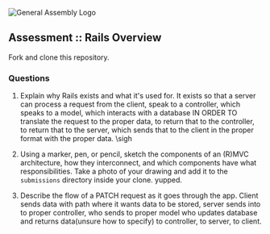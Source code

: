 ![General Assembly Logo](http://i.imgur.com/ke8USTq.png)

## Assessment :: Rails Overview

Fork and clone this repository.

### Questions
1. Explain why Rails exists and what it's used for.
It exists so that a server can process a request from the client, speak to a controller, which speaks to a model, which interacts with a database IN ORDER TO translate the request to the proper data, to return that to the controller, to return that to the server, which sends that to the client in the proper format with the proper data. \sigh
1. Using a marker, pen, or pencil, sketch the components of an (R)MVC architecture, how they interconnect, and which components have what responsibilities. Take a photo of your drawing and add it to the `submissions` directory inside your clone.
yupped.

1. Describe the flow of a PATCH request as it goes through the app.
Client sends data with path where it wants data to be stored, server sends into to proper controller, who sends to proper model who updates database and returns data(unsure how to specify) to controller, to server, to client.
